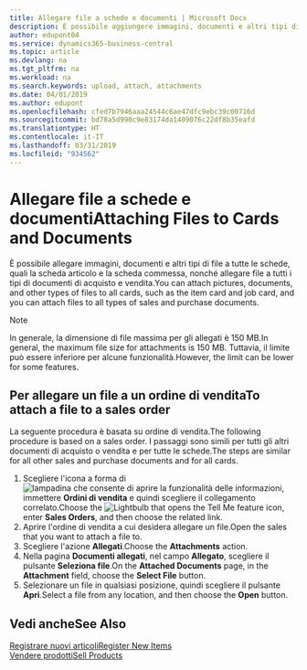 ```yaml
---
title: Allegare file a schede e documenti | Microsoft Docs
description: È possibile aggiungere immagini, documenti e altri tipi di file a tutte le schede e a tutti i tipi di documenti di acquisto e vendita.
author: edupont04
ms.service: dynamics365-business-central
ms.topic: article
ms.devlang: na
ms.tgt_pltfrm: na
ms.workload: na
ms.search.keywords: upload, attach, attachments
ms.date: 04/01/2019
ms.author: edupont
ms.openlocfilehash: cfed7b7946aaa24544c6ae47dfc9ebc39c00716d
ms.sourcegitcommit: bd78a5d990c9e83174da1409076c22df8b35eafd
ms.translationtype: HT
ms.contentlocale: it-IT
ms.lasthandoff: 03/31/2019
ms.locfileid: "934562"
---
```

# <a name="attaching-files-to-cards-and-documents"></a><span data-ttu-id="4e97e-103">Allegare file a schede e documenti</span><span class="sxs-lookup"><span data-stu-id="4e97e-103">Attaching Files to Cards and Documents</span></span>
<span data-ttu-id="4e97e-104">È possibile allegare immagini, documenti e altri tipi di file a tutte le schede, quali la scheda articolo e la scheda commessa, nonché allegare file a tutti i tipi di documenti di acquisto e vendita.</span><span class="sxs-lookup"><span data-stu-id="4e97e-104">You can attach pictures, documents, and other types of files to all cards, such as the item card and job card, and you can attach files to all types of sales and purchase documents.</span></span>

> [!Note]
> <span data-ttu-id="4e97e-105">In generale, la dimensione di file massima per gli allegati è 150 MB.</span><span class="sxs-lookup"><span data-stu-id="4e97e-105">In general, the maximum file size for attachments is 150 MB.</span></span> <span data-ttu-id="4e97e-106">Tuttavia, il limite può essere inferiore per alcune funzionalità.</span><span class="sxs-lookup"><span data-stu-id="4e97e-106">However, the limit can be lower for some features.</span></span> 

## <a name="to-attach-a-file-to-a-sales-order"></a><span data-ttu-id="4e97e-107">Per allegare un file a un ordine di vendita</span><span class="sxs-lookup"><span data-stu-id="4e97e-107">To attach a file to a sales order</span></span>
<span data-ttu-id="4e97e-108">La seguente procedura è basata su ordine di vendita.</span><span class="sxs-lookup"><span data-stu-id="4e97e-108">The following procedure is based on a sales order.</span></span> <span data-ttu-id="4e97e-109">I passaggi sono simili per tutti gli altri documenti di acquisto o vendita e per tutte le schede.</span><span class="sxs-lookup"><span data-stu-id="4e97e-109">The steps are similar for all other sales and purchase documents and for all cards.</span></span>

1. <span data-ttu-id="4e97e-110">Scegliere l'icona a forma di ![lampadina che consente di aprire la funzionalità delle informazioni](media/ui-search/search_small.png "Informazioni sull'operazione che si desidera eseguire"), immettere **Ordini di vendita** e quindi scegliere il collegamento correlato.</span><span class="sxs-lookup"><span data-stu-id="4e97e-110">Choose the ![Lightbulb that opens the Tell Me feature](media/ui-search/search_small.png "Tell me what you want to do") icon, enter **Sales Orders**, and then choose the related link.</span></span>
2. <span data-ttu-id="4e97e-111">Aprire l'ordine di vendita a cui desidera allegare un file.</span><span class="sxs-lookup"><span data-stu-id="4e97e-111">Open the sales that you want to attach a file to.</span></span>
3. <span data-ttu-id="4e97e-112">Scegliere l'azione **Allegati**.</span><span class="sxs-lookup"><span data-stu-id="4e97e-112">Choose the **Attachments** action.</span></span>
4. <span data-ttu-id="4e97e-113">Nella pagina **Documenti allegati**, nel campo **Allegato**, scegliere il pulsante **Seleziona file**.</span><span class="sxs-lookup"><span data-stu-id="4e97e-113">On the **Attached Documents** page, in the **Attachment** field, choose the **Select File** button.</span></span>
5. <span data-ttu-id="4e97e-114">Selezionare un file in qualsiasi posizione, quindi scegliere il pulsante **Apri**.</span><span class="sxs-lookup"><span data-stu-id="4e97e-114">Select a file from any location, and then choose the **Open** button.</span></span>

## <a name="see-also"></a><span data-ttu-id="4e97e-115">Vedi anche</span><span class="sxs-lookup"><span data-stu-id="4e97e-115">See Also</span></span>
[<span data-ttu-id="4e97e-116">Registrare nuovi articoli</span><span class="sxs-lookup"><span data-stu-id="4e97e-116">Register New Items</span></span>](inventory-how-register-new-items.md)  
[<span data-ttu-id="4e97e-117">Vendere prodotti</span><span class="sxs-lookup"><span data-stu-id="4e97e-117">Sell Products</span></span>](sales-how-sell-products.md)
